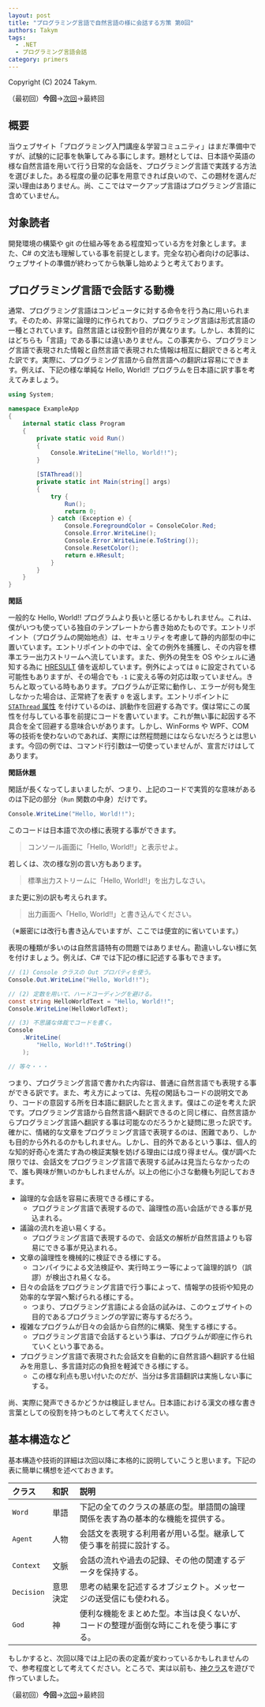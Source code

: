 ```yaml
---
layout: post
title: "プログラミング言語で自然言語の様に会話する方策 第0回"
authors: Takym
tags:
  - .NET
  - プログラミング言語会話
category: primers
---
```

Copyright (C) 2024 Takym.

<!-- 前回・次回のリンクはページ下部にも設置してある。
     最初回と最終回へのも設置する。 -->
（最初回）**今回**→[次回](../../12/03/talking.html)→最終回

## 概要
当ウェブサイト「プログラミング入門講座＆学習コミュニティ」はまだ準備中ですが、試験的に記事を執筆してみる事にします。題材としては、日本語や英語の様な自然言語を用いて行う日常的な会話を、プログラミング言語で実践する方法を選びました。ある程度の量の記事を用意できれば良いので、この題材を選んだ深い理由はありません。尚、ここではマークアップ言語はプログラミング言語に含めていません。

## 対象読者
開発環境の構築や git の仕組み等をある程度知っている方を対象とします。また、C# の文法も理解している事を前提とします。完全な初心者向けの記事は、ウェブサイトの準備が終わってから執筆し始めようと考えております。

## プログラミング言語で会話する動機
通常、プログラミング言語はコンピュータに対する命令を行う為に用いられます。そのため、非常に論理的に作られており、プログラミング言語は形式言語の一種とされています。自然言語とは役割や目的が異なります。しかし、本質的にはどちらも「言語」である事には違いありません。この事実から、プログラミング言語で表現された情報と自然言語で表現された情報は相互に翻訳できると考えた訳です。実際に、プログラミング言語から自然言語への翻訳は容易にできます。例えば、下記の様な単純な Hello, World!! プログラムを日本語に訳す事を考えてみましょう。

```cs
using System;

namespace ExampleApp
{
	internal static class Program
	{
		private static void Run()
		{
			Console.WriteLine("Hello, World!!");
		}

		[STAThread()]
		private static int Main(string[] args)
		{
			try {
				Run();
				return 0;
			} catch (Exception e) {
				Console.ForegroundColor = ConsoleColor.Red;
				Console.Error.WriteLine();
				Console.Error.WriteLine(e.ToString());
				Console.ResetColor();
				return e.HResult;
			}
		}
	}
}
```

**閑話**

一般的な Hello, World!! プログラムより長いと感じるかもしれません。これは、僕がいつも使っている独自のテンプレートから書き始めたものです。エントリポイント（プログラムの開始地点）は、セキュリティを考慮して静的内部型の中に置いています。エントリポイントの中では、全ての例外を捕獲し、その内容を標準エラー出力ストリームへ流しています。また、例外の発生を OS やシェルに通知する為に [HRESULT](https://learn.microsoft.com/dotnet/api/system.exception.hresult) 値を返却しています。例外によっては `0` に設定されている可能性もありますが、その場合でも `-1` に変える等の対応は取っていません。きちんと取っている時もあります。プログラムが正常に動作し、エラーが何も発生しなかった場合は、正常終了を表す `0` を返します。エントリポイントに [`STAThread` 属性](https://learn.microsoft.com/dotnet/api/system.stathreadattribute) を付けているのは、誤動作を回避する為です。僕は常にこの属性を付与している事を前提にコードを書いています。これが無い事に起因する不具合を全て回避する意味合いがあります。しかし、WinForms や WPF、COM 等の技術を使わないのであれば、実際には然程問題にはならないだろうとは思います。今回の例では、コマンド行引数は一切使っていませんが、宣言だけはしてあります。

**閑話休題**

閑話が長くなってしまいましたが、つまり、上記のコードで実質的な意味があるのは下記の部分（`Run` 関数の中身）だけです。

```cs
Console.WriteLine("Hello, World!!");
```

このコードは日本語で次の様に表現する事ができます。

> コンソール画面に「Hello, World!!」と表示せよ。

若しくは、次の様な別の言い方もあります。

> 標準出力ストリームに「Hello, World!!」を出力しなさい。

また更に別の訳も考えられます。

> 出力画面へ「Hello, World!!」と書き込んでください。

（※厳密には改行も書き込んでいますが、ここでは便宜的に省いています。）

表現の種類が多いのは自然言語特有の問題ではありません。勘違いしない様に気を付けましょう。例えば、C# では下記の様に記述する事もできます。

```cs
// (1) Console クラスの Out プロパティを使う。
Console.Out.WriteLine("Hello, World!!");

// (2) 定数を用いて、ハードコーディングを避ける。
const string HelloWorldText = "Hello, World!!";
Console.WriteLine(HelloWorldText);

// (3) 不思議な体裁でコードを書く。
Console
	.WriteLine(
		"Hello, World!!".ToString()
	);

// 等々・・・
```

つまり、プログラミング言語で書かれた内容は、普通に自然言語でも表現する事ができる訳です。また、考え方によっては、先程の閑話もコードの説明文であり、コードの意図する所を日本語に翻訳したと言えます。僕はこの逆を考えた訳です。プログラミング言語から自然言語へ翻訳できるのと同じ様に、自然言語からプログラミング言語へ翻訳する事は可能なのだろうかと疑問に思った訳です。確かに、情緒的な文章をプログラミング言語で表現するのは、困難であり、しかも目的から外れるのかもしれません。しかし、目的外であるという事は、個人的な知的好奇心を満たす為の検証実験を妨げる理由には成り得ません。僕が調べた限りでは、会話文をプログラミング言語で表現する試みは見当たらなかったので、誰も興味が無いのかもしれませんが。以上の他に小さな動機も列記しておきます。

* 論理的な会話を容易に表現できる様にする。
	* プログラミング言語で表現するので、論理性の高い会話ができる事が見込まれる。
* 議論の流れを追い易くする。
	* プログラミング言語で表現するので、会話文の解析が自然言語よりも容易にできる事が見込まれる。
* 文章の論理性を機械的に検証できる様にする。
	* コンパイラによる文法検証や、実行時エラー等によって論理的誤り（誤謬）が検出され易くなる。
* 日々の会話をプログラミング言語で行う事によって、情報学の技術や知見の効率的な学習へ繋げられる様にする。
	* つまり、プログラミング言語による会話の試みは、このウェブサイトの目的であるプログラミングの学習に寄与するだろう。
* 複雑なプログラムが日々の会話から自然的に構築、発生する様にする。
	* プログラミング言語で会話するという事は、プログラムが即座に作られていくという事である。
* プログラミング言語で表現された会話文を自動的に自然言語へ翻訳する仕組みを用意し、多言語対応の負担を軽減できる様にする。
	* この様な利点も思い付いたのだが、当分は多言語翻訳は実施しない事にする。

尚、実際に発声できるかどうかは検証しません。日本語における漢文の様な書き言葉としての役割を持つものとして考えてください。

## 基本構造など
基本構造や技術的詳細は次回以降に本格的に説明していこうと思います。下記の表に簡単に構想を述べておきます。

|クラス    |和訳    |説明                                                                                  |
|:---------|:-------|:-------------------------------------------------------------------------------------|
|`Word`    |単語    |下記の全てのクラスの基底の型。単語間の論理関係を表す為の基本的な機能を提供する。      |
|`Agent`   |人物    |会話文を表現する利用者が用いる型。継承して使う事を前提に設計する。                    |
|`Context` |文脈    |会話の流れや過去の記録、その他の関連するデータを保持する。                            |
|`Decision`|意思決定|思考の結果を記述するオブジェクト。メッセージの送受信にも使われる。                    |
|`God`     |神      |便利な機能をまとめた型。本当は良くないが、コードの整理が面倒な時にこれを使う事にする。|

もしかすると、次回以降では上記の表の定義が変わっているかもしれませんので、参考程度として考えてください。ところで、実は以前も、[神クラス](../../../../general/2024/03/13/god-class.html)を遊びで作っていました。

（最初回）**今回**→[次回](../../12/03/talking.html)→最終回
